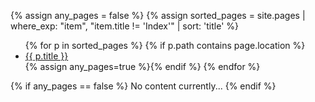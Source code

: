 {% assign any_pages = false %}
{% assign sorted_pages = site.pages | where_exp: "item", "item.title != 'Index'" | sort: 'title' %}
<ul>
  {% for p in sorted_pages %}
  {% if p.path contains page.location %}<li><a href="{{ p.url }}">{{ p.title }}</a></li>{% assign any_pages=true %}{% endif %}
  {% endfor %}
</ul>


{% if any_pages == false %}
No content currently...
{% endif %}
